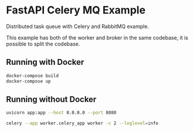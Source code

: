 # FastAPI Celery MQ Example

Distributed task queue with Celery and RabbitMQ example.

This example has both of the worker and broker in the same codebase, it is possible to split the codebase.

## Running with Docker
```bash
docker-compose build
docker-compose up
```

## Running without Docker
```bash
uvicorn app:app --host 0.0.0.0 --port 8080
```
```bash
celery --app worker.celery_app worker -c 2 --loglevel=info
```
